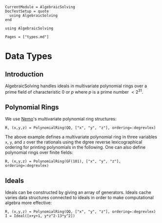 ```@meta
CurrentModule = AlgebraicSolving
DocTestSetup = quote
  using AlgebraicSolving
end
```

```@setup algebraicsolving
using AlgebraicSolving
```

```@contents
Pages = ["types.md"]
```

# Data Types

## Introduction

AlgebraicSolving handles ideals in multivariate polynomial rings over a prime 
field of characteristic $0$ or $p$ where $p$ is a prime number $<2^{31}$.

## Polynomial Rings

We use [Nemo](https://www.nemocas.org/index.html)'s multivariate polynomial 
ring structures:

```@repl
R, (x,y,z) = PolynomialRing(QQ, ["x", "y", "z"], ordering=:degrevlex)
```
The above example defines a multivariate polynomial ring in three variables `x`, 
`y`, and `z` over the rationals using the dgree reverse lexicographical ordering 
for printing polynomials in the following. One can also define polynomial rings 
over finite fields:

```@repl
R, (x,y,z) = PolynomialRing(GF(101), ["x", "y", "z"], ordering=:degrevlex)
```

## Ideals

Ideals can be constructed by giving an array of generators. Ideals cache varies 
data structures connected to ideals in order to make computational algebra more 
effective:

```@repl
R, (x,y,z) = PolynomialRing(QQ, ["x", "y", "z"], ordering=:degrevlex)
I = Ideal([x+y+1, y*z^2-13*y^2])
```

